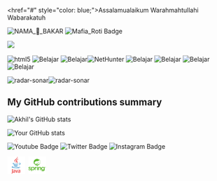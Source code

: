  <href="#" style="color: blue;">Assalamualaikum Warahmahtullahi Wabarakatuh</a>

<img alt="NAMA_🚡_BAKAR" src="https://img.shields.io/badge/-NAMA_:_ROTI_BAKAR-f7df1c?style=flat-square&logo=test&logoColor=black" />
<img src="https://img.shields.io/badge/Mafia_Roti-blue?style=for-the-badge&logo=linkedin&logoColor=white" alt="Mafia_Roti Badge"/>
  </a>



![](https://komarev.com/ghpvc/?belajar_bakar_roti_belajar_bakar_roti&color=give_your_color)

<img alt="html5" src="https://img.shields.io/badge/-HTML5-E34F26?style=flat-square&logo=html5&logoColor=white" /> <img alt="Belajar" src="https://img.shields.io/badge/-Belajar-f7df1c?style=flat-square&logo=test&logoColor=black" />  <img alt="Belajar" src="https://img.shields.io/badge/-Belajar-7953b3?style=flat-square&logo=javascript&logoColor=white" /><img alt="NetHunter" src="https://img.shields.io/badge/-NetHunter-007ACC?style=flat-square&logo=NetHunter&logoColor=white" />  <img alt="Belajar" src="https://img.shields.io/badge/-Belajar-DD0031?style=flat-square&logo=Belajar&logoColor=white" />  <img alt="Belajar" src="https://img.shields.io/badge/-Belajar-be3d19?style=flat-square&logo=belajar&logoColor=white" />  <img alt="Belajar" src="https://img.shields.io/badge/-Belajar-30a8ff?style=flat-square&logo=Belajar%20photoshop&logoColor=white" /> <img alt="Belajar" src="https://img.shields.io/badge/-Belajar-ff62f6?style=flat-square&logo=Belajar%20Rd&logoColor=white" />

![radar-sonar](https://github.com/user-attachments/assets/5ba51154-20d3-4639-9a34-6621357c6896)![radar-sonar](https://github.com/user-attachments/assets/5a53635b-4b15-4606-99c0-c5492fa5630f)

<h2>My GitHub contributions summary</h2>
                                     
![Akhil's GitHub stats](https://github-readme-stats.vercel.app/api?username=cycosad&hide_border=true&show_icons=true&bg_color=151515&title_color=fb4362&icon_color=fb4362&text_bold=false&text_color=9e9e9e)

![Your GitHub stats](https://github-readme-stats.vercel.app/api?username=ROTI_BAKAR&hide_border=true&show_icons=true&bg_color=151515&title_color=fb4362&icon_color=fb4362&text_bold=false&text_color=9e9e9e)


<img src="https://img.shields.io/badge/YouTube-red?style=for-the-badge&logo=youtube&logoColor=white" alt="Youtube Badge"/>   <img src="https://img.shields.io/badge/Twitter-blue?style=for-the-badge&logo=twitter&logoColor=white" alt="Twitter Badge"/>  <img src="https://img.shields.io/badge/Instagram-blue?style=for-the-badge&logo=Instagram&logoColor=white" alt="Instagram Badge"/>


<img src="https://github.com/devicons/devicon/blob/master/icons/java/java-original-wordmark.svg" title="Java" alt="Java" width="40" height="40"/>&nbsp;
<img src="https://github.com/devicons/devicon/blob/master/icons/spring/spring-original-wordmark.svg" title="Spring" alt="Spring" width="40" height="40"/>&nbsp;



